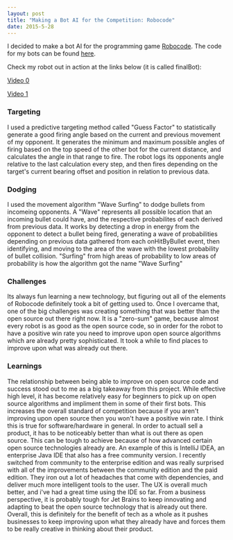 ```yaml
---
layout: post
title: "Making a Bot AI for the Competition: Robocode"
date: 2015-5-28
---
```


I decided to make a bot AI for the programming game [Robocode](http://robowiki.net/wiki/Main_Page). The code for my bots can be found [here](https://github.com/16francej/My-first-bot/tree/master/src). 

Check my robot out in action at the links below (it is called finalBot): 

[Video 0](https://www.youtube.com/watch?v=QeSxsuZ-kws&t=8s)

[Video 1](https://www.youtube.com/watch?v=9PadLRQHhak)

### Targeting
I used a predictive targeting method called "Guess Factor" to statistically generate a good firing angle based on the current and previous movement of my opponent. It generates the minimum and maximum possible angles of firing based on the top speed of the other bot for the current distance, and calculates the angle in that range to fire. The robot logs its opponents angle relative to the last calculation every step, and then fires depending on the target's current bearing offset and position in relation to previous data. 

### Dodging
I used the movement algorithm "Wave Surfing" to dodge bullets from incomeing opponents. A "Wave" represents all possible location that an incoming bullet could have, and the respective probabilites of each derived from previous data. It works by detecting a drop in energy from the opponent to detect a bullet being fired, generating a wave of probabilities depending on previous data gathered from each onHitByBullet event, then identifying, and moving to the area of the wave with the lowest probability of bullet collision. "Surfing" from high areas of probability to low areas of probability is how the algorithm got the name "Wave Surfing" 

### Challenges
Its always fun learning a new technology, but figuring out all of the elements of Robocode definitely took a bit of getting used to. Once I overcame that, one of the big challenges was creating something that was better than the open source out there right now. It is a "zero-sum" game, because almost every robot is as good as the open source code, so in order for the robot to have a positive win rate you need to improve upon open source algorithms which are already pretty sophisticated. It took a while to find places to improve upon what was already out there. 

### Learnings
The relationship between being able to improve on open source code and success stood out to me as a big takeaway from this project. While effective high level, it has become relatively easy for beginners to pick up on open source algorithms and impliment them in some of their first bots. This increases the overall standard of competition because if you aren't improving upon open source then you won't have a positive win rate. I think this is true for software/hardware in general. In order to actuall sell a product, it has to be noticeably better than what is out there as open source. This can be tough to achieve because of how advanced certain open source technologies already are. An example of this is IntelliJ IDEA, an enterprise Java IDE that also has a free community version. I recently switched from community to the enterprise edition and was really surprised with all of the improvements between the community edition and the paid edition. They iron out a lot of headaches that come with dependencies, and deliver much more intelligent tools to the user. The UX is overall much better, and i've had a great time using the IDE so far. From a business perspective, it is probably tough for Jet Brains to keep innovating and adapting to beat the open source technology that is already out there. Overall, this is definitely for the benefit of tech as a whole as it pushes businesses to keep improving upon what they already have and forces them to be really creative in thinking about their product. 


